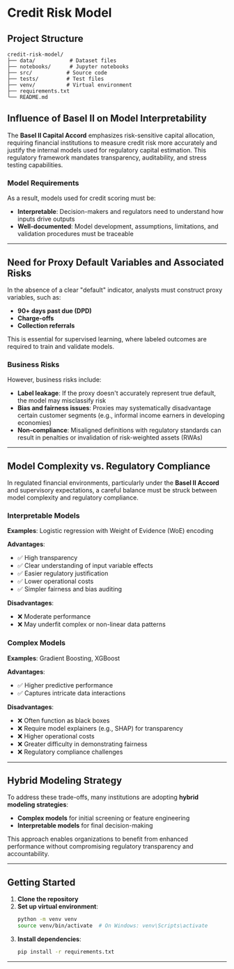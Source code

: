 # Credit Risk Model

## Project Structure

```
credit-risk-model/
├── data/           # Dataset files
├── notebooks/      # Jupyter notebooks
├── src/           # Source code
├── tests/         # Test files
├── venv/          # Virtual environment
├── requirements.txt
└── README.md
```

## Influence of Basel II on Model Interpretability

The **Basel II Capital Accord** emphasizes risk-sensitive capital allocation, requiring financial institutions to measure credit risk more accurately and justify the internal models used for regulatory capital estimation. This regulatory framework mandates transparency, auditability, and stress testing capabilities.

### Model Requirements

As a result, models used for credit scoring must be:

- **Interpretable**: Decision-makers and regulators need to understand how inputs drive outputs
- **Well-documented**: Model development, assumptions, limitations, and validation procedures must be traceable

---

## Need for Proxy Default Variables and Associated Risks

In the absence of a clear "default" indicator, analysts must construct proxy variables, such as:

- **90+ days past due (DPD)**
- **Charge-offs**
- **Collection referrals**

This is essential for supervised learning, where labeled outcomes are required to train and validate models.

### Business Risks

However, business risks include:

- **Label leakage**: If the proxy doesn't accurately represent true default, the model may misclassify risk
- **Bias and fairness issues**: Proxies may systematically disadvantage certain customer segments (e.g., informal income earners in developing economies)
- **Non-compliance**: Misaligned definitions with regulatory standards can result in penalties or invalidation of risk-weighted assets (RWAs)

---

## Model Complexity vs. Regulatory Compliance

In regulated financial environments, particularly under the **Basel II Accord** and supervisory expectations, a careful balance must be struck between model complexity and regulatory compliance.

### Interpretable Models

**Examples**: Logistic regression with Weight of Evidence (WoE) encoding

**Advantages**:
- ✅ High transparency
- ✅ Clear understanding of input variable effects
- ✅ Easier regulatory justification
- ✅ Lower operational costs
- ✅ Simpler fairness and bias auditing

**Disadvantages**:
- ❌ Moderate performance
- ❌ May underfit complex or non-linear data patterns

### Complex Models

**Examples**: Gradient Boosting, XGBoost

**Advantages**:
- ✅ Higher predictive performance
- ✅ Captures intricate data interactions

**Disadvantages**:
- ❌ Often function as black boxes
- ❌ Require model explainers (e.g., SHAP) for transparency
- ❌ Higher operational costs
- ❌ Greater difficulty in demonstrating fairness
- ❌ Regulatory compliance challenges

---

## Hybrid Modeling Strategy

To address these trade-offs, many institutions are adopting **hybrid modeling strategies**:

- **Complex models** for initial screening or feature engineering
- **Interpretable models** for final decision-making

This approach enables organizations to benefit from enhanced performance without compromising regulatory transparency and accountability.

---

## Getting Started

1. **Clone the repository**
2. **Set up virtual environment**:
   ```bash
   python -m venv venv
   source venv/bin/activate  # On Windows: venv\Scripts\activate
   ```
3. **Install dependencies**:
   ```bash
   pip install -r requirements.txt
   ```

---








